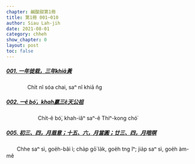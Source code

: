 ```yaml
---
chapter: 鹹酸甜第1冊
title: 第1冊 001~010
author: Siau Lah-jih
date: 2021-08-01
category: chheh
show_chapter: 0
layout: post
toc: false
---
```


##### [001. 一年徙栽，三年khiā黃](09-01.html)
&emsp;&emsp;&emsp;&emsp;Chi̍t nî sóa chai, saⁿ nî khiā n̂g

##### [002. 一ê bó͘，khah贏三ê天公祖](09-02.html)
&emsp;&emsp;&emsp;&emsp;&emsp;&emsp;Chi̍t-ê bó͘, khah-iâⁿ saⁿ-ê Thiⁿ-kong chó͘

##### [005. 初三、四，月眉意；十五、六，月當圓；廿三、四，月暗暝](09-05.html)
&emsp;&emsp;Chhe saⁿ sì, goe̍h-bâi ì; cha̍p gō͘ la̍k, goe̍h tng îⁿ; jia̍p saⁿ sì, goe̍h àm-mê
